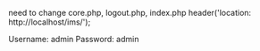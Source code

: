 need to change
core.php, logout.php, index.php
header('location: http://localhost/ims/');	

Username: admin
Password: admin

